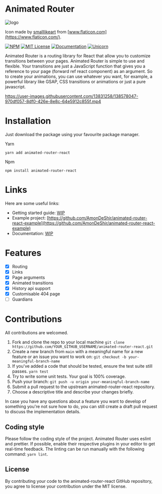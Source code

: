 # Animated Router

![logo](https://user-images.githubusercontent.com/13831258/138579149-42405ed8-733a-4f23-a03e-0a896890f3f2.png)

Icon made by [smalllikeart](https://www.flaticon.com/authors/smalllikeart) from [www.flaticon.com](https://www.flaticon.com/).

[![NPM](https://img.shields.io/npm/v/animated-router-react?style=for-the-badge)](https://www.npmjs.com/package/animated-router-react)
[![MIT License](https://img.shields.io/badge/license-MIT-blue.svg?style=for-the-badge)](https://github.com/AmonDeShir/animated-router-react/blob/main/LICENSE)
[![Documentation](https://img.shields.io/badge/Documentation-WIP-brightgreen.svg?style=for-the-badge)](https://animated-router.readthedocs.io/en/latest/)
[![Unicorn](https://img.shields.io/badge/unicorn-approved-ff69b4?style=for-the-badge)](https://www.youtube.com/watch?v=9auOCbH5Ns4)

Animated Router is a routing library for React that allow you to customize transitions between your pages. Animated Router is simple to use and flexible. Your transitions are just a JavaScript function that gives you a reference to your page (forward ref react component) as an argument. 
So to create your animations, you can use whatever you want, for example, a powerful library like GSAP, CSS transitions or animations or just a pure javascript.

https://user-images.githubusercontent.com/13831258/138578047-970df057-8df0-426e-8e8c-64e5912c855f.mp4
# Installation
Just download the package using your favourite package manager.

Yarn
```
yarn add animated-router-react
```
Npm 
```
npm install animated-router-react
```

# Links
Here are some useful  links:
- Getting started guide: [WIP](https://animated-router.readthedocs.io/en/latest/getting-started.html)
- Example project: [https://github.com/AmonDeShir/animated-router-react-example](https://github.com/AmonDeShir/animated-router-react-example)
- Documentation: [WIP](https://animated-router.readthedocs.io/en/latest/)

# Features
- [x] Routing
- [x] Links
- [x] Page arguments
- [x] Animated transitions
- [x] History api support
- [x] Customisable 404 page
- [ ] Guardians

# Contributions
All contributions are welcomed.

1. Fork and clone the repo to your local machine `git clone https://github.com/YOUR_GITHUB_USERNAME/animated-router-react.git`
2. Create a new branch from `main` with a meaningful name for a new feature or an issue you want to work on: `git checkout -b your-meaningful-branch-name`
3. If you've added a code that should be tested, ensure the test suite still passes. `yarn test`
4. Try to write some unit tests. Your goal is 100% coverage.
5. Push your branch: `git push -u origin your-meaningful-branch-name`
6. Submit a pull request to the upstream animated-router-react repository.
7. Choose a descriptive title and describe your changes briefly.

In case you have any questions about a feature you want to develop of something you're not sure how to do, you can still create a draft pull request to discuss the implementation details.

## Coding style
Please follow the coding style of the project. Animated Router uses eslint and prettier. If possible, enable their respective plugins in your editor to get real-time feedback. The linting can be run manually with the following command: `yarn lint`.

## License
By contributing your code to the animated-router-react GitHub repository, you agree to license your contribution under the MIT license.
